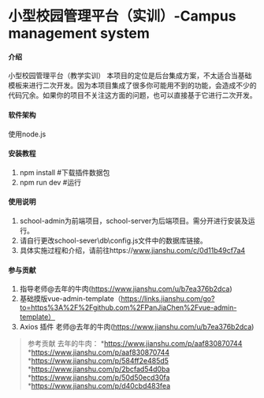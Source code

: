 # 小型校园管理平台（实训）-Campus management system

#### 介绍
小型校园管理平台（教学实训）
本项目的定位是后台集成方案，不太适合当基础模板来进行二次开发。因为本项目集成了很多你可能用不到的功能，会造成不少的代码冗余。如果你的项目不关注这方面的问题，也可以直接基于它进行二次开发。

#### 软件架构
使用node.js


#### 安装教程

1.  npm install    #下载插件数据包
2.  npm run dev    #运行

#### 使用说明

1.  school-admin为前端项目，school-server为后端项目。需分开进行安装及运行。
2.  请自行更改school-sever\db\config.js文件中的数据库链接。
3.  具体实施过程和介绍，请前往https://www.jianshu.com/c/0d11b49cf7a4

#### 参与贡献

1.  指导老师@去年的牛肉(https://www.jianshu.com/u/b7ea376b2dca)
2.  基础摸版vue-admin-template（https://links.jianshu.com/go?to=https%3A%2F%2Fgithub.com%2FPanJiaChen%2Fvue-admin-template）
2.  Axios 插件 老师@去年的牛肉(https://www.jianshu.com/u/b7ea376b2dca)
>参考贡献
>去年的牛肉：
>    *https://www.jianshu.com/p/aaf830870744
>    *https://www.jianshu.com/p/aaf830870744
>    *https://www.jianshu.com/p/584ff2e485d5
>    *https://www.jianshu.com/p/2bcfad54d0ba
>    *https://www.jianshu.com/p/50d50ecd30fa
>    *https://www.jianshu.com/p/d40cbd483fea